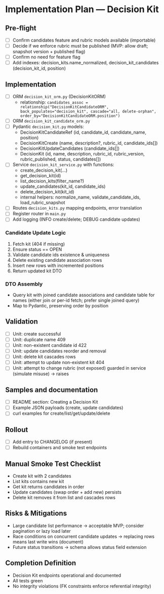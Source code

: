 # Implementation Plan — Decision Kit

## Pre-flight

- [ ] Confirm candidates feature and rubric models available (importable)
- [ ] Decide if we enforce rubric must be published (MVP: allow draft; snapshot version + published flag)
- [ ] Confirm no need for feature flag
- [ ] Add indexes: decision_kits.name_normalized, decision_kit_candidates (decision_kit_id, position)

## Implementation

- [ ] ORM `decision_kit_orm.py` (DecisionKitORM)
  - relationship: `candidates_assoc = relationship("DecisionKitCandidateORM", back_populates="decision_kit", cascade="all, delete-orphan", order_by="DecisionKitCandidateORM.position")`
- [ ] ORM `decision_kit_candidate_orm.py`
- [ ] Pydantic `decision_kit.py` models:
  - DecisionKitCandidateRef (id, candidate_id, candidate_name, position)
  - DecisionKitCreate (name, description?, rubric_id, candidate_ids[])
  - DecisionKitUpdateCandidates (candidate_ids[])
  - DecisionKit (id, name, description, rubric_id, rubric_version, rubric_published, status, candidates[])
- [ ] Service `decision_kit_service.py` with functions:
  - create_decision_kit(...)
  - get_decision_kit(id)
  - list_decision_kits(filter_name?)
  - update_candidates(kit_id, candidate_ids)
  - delete_decision_kit(kit_id)
  - internal helpers: normalize_name, validate_candidate_ids, load_rubric_snapshot
- [ ] Routes `decision_kits.py` mapping endpoints, error translation
- [ ] Register router in `main.py`
- [ ] Add logging (INFO create/delete; DEBUG candidate updates)

### Candidate Update Logic

1. Fetch kit (404 if missing)
2. Ensure status == OPEN
3. Validate candidate ids existence & uniqueness
4. Delete existing candidate association rows
5. Insert new rows with incremented positions
6. Return updated kit DTO

### DTO Assembly

- Query kit with joined candidate associations and candidate table for names (either join or per-id fetch; prefer single joined query)
- Map to Pydantic, preserving order by position

## Validation

- [ ] Unit: create successful
- [ ] Unit: duplicate name 409
- [ ] Unit: non-existent candidate id 422
- [ ] Unit: update candidates reorder and removal
- [ ] Unit: delete kit cascades rows
- [ ] Unit: attempt to update non-existent kit 404
- [ ] Unit: attempt to change rubric (not exposed) guarded in service (simulate misuse) → raises

## Samples and documentation

- [ ] README section: Creating a Decision Kit
- [ ] Example JSON payloads (create, update candidates)
- [ ] curl examples for create/list/get/update/delete

## Rollout

- [ ] Add entry to CHANGELOG (if present)
- [ ] Rebuild containers and smoke test endpoints

## Manual Smoke Test Checklist

- Create kit with 2 candidates
- List kits contains new kit
- Get kit returns candidates in order
- Update candidates (swap order + add new) persists
- Delete kit removes it from list and cascades rows

## Risks & Mitigations

- Large candidate list performance → acceptable MVP; consider pagination or lazy load later
- Race conditions on concurrent candidate updates → replacing rows means last write wins (document)
- Future status transitions → schema allows status field extension

## Completion Definition

- Decision Kit endpoints operational and documented
- All tests green
- No integrity violations (FK constraints enforce referential integrity)
